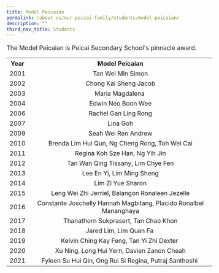 ```yaml
---
title: Model Peicaian
permalink: /about-us/our-peicai-family/students/model-peicaian/
description: ""
third_nav_title: Students
---
```

<font size="3">
<p><font size="3">The Model Peicaian is Peicai Secondary School's pinnacle award.</font></p>
<table style="width: 537px; margin-left: auto; margin-right: auto;">
<tbody>
<tr>
<th style="width: 39.8281px;">Year</th>
<th style="width: 481.172px; text-align: center;">Model Peicaian</th>
</tr>
<tr>
<td style="text-align: center; width: 39.8281px;">2001</td>
<td style="text-align: center; width: 481.172px;">Tan Wei Min Simon</td>
</tr>
<tr>
<td style="text-align: center; width: 39.8281px;">2002</td>
<td style="text-align: center; width: 481.172px;">Chong Kai Sheng Jacob</td>
</tr>
<tr>
<td style="text-align: center; width: 39.8281px;">2003</td>
<td style="text-align: center; width: 481.172px;">Maria Magdalena&nbsp;</td>
</tr>
<tr>
<td style="text-align: center; width: 39.8281px;">2004</td>
<td style="text-align: center; width: 481.172px;">Edwin Neo Boon Wee</td>
</tr>
<tr>
<td style="text-align: center; width: 39.8281px;">2006</td>
<td style="text-align: center; width: 481.172px;">Rachel Gan Ling Rong</td>
</tr>
<tr>
<td style="text-align: center; width: 39.8281px;">2007</td>
<td style="text-align: center; width: 481.172px;">Lina Goh</td>
</tr>
<tr>
<td style="text-align: center; width: 39.8281px;">2009</td>
<td style="text-align: center; width: 481.172px;">&nbsp;Seah Wei Ren Andrew&nbsp;</td>
</tr>
<tr>
<td style="text-align: center; width: 39.8281px;">2010</td>
<td style="text-align: center; width: 481.172px;">&nbsp;Brenda Lim Hui Qun, Ng Cheng Rong, Toh Wei Cai&nbsp;</td>
</tr>
<tr>
<td style="text-align: center; width: 39.8281px;">2011</td>
<td style="text-align: center; width: 481.172px;">Regina Koh Sze Han, Ng Yih Jin</td>
</tr>
<tr>
<td style="text-align: center; width: 39.8281px;">2012</td>
<td style="text-align: center; width: 481.172px;">Tan Wan Qing Tissany, Lim Chye Fen</td>
</tr>
<tr>
<td style="text-align: center; width: 39.8281px;">2013</td>
<td style="text-align: center; width: 481.172px;">Lee En Yi, Lim Ming Sheng</td>
</tr>
<tr>
<td style="text-align: center; width: 39.8281px;">2014</td>
<td style="text-align: center; width: 481.172px;">Lim Zi Yue Sharon</td>
</tr>
<tr>
<td style="text-align: center; width: 39.8281px;">2015</td>
<td style="text-align: center; width: 481.172px;">Leng Wei Zhi Jerriel, Balangon Ronaleen Jezelle</td>
</tr>
<tr>
<td style="text-align: center; width: 39.8281px;">2016</td>
<td style="text-align: center; width: 481.172px;">Constante Joschelly Hannah Magbitang, Placido Ronalbel Mananghaya</td>
</tr>
<tr>
<td style="text-align: center; width: 39.8281px;">2017</td>
<td style="text-align: center; width: 481.172px;">Thanathorn Sukprasert, Tan Chao Khon</td>
</tr>
<tr>
<td style="text-align: center; width: 39.8281px;">2018</td>
<td style="text-align: center; width: 481.172px;">Jared Lim, Lim Quan Fa&nbsp;</td>
</tr>
<tr>
<td style="text-align: center; width: 39.8281px;">2019</td>
<td style="text-align: center; width: 481.172px;">Kelvin Ching Kay Feng, Tan Yi Zhi Dexter&nbsp;</td>
</tr>
<tr>
<td style="text-align: center; width: 39.8281px;">2020</td>
<td style="text-align: center; width: 481.172px;">Xu Ning, Long Hui Yern, Davien Zanon Cheah</td>
</tr>
<tr>
<td style="text-align: center; width: 39.8281px;">2021</td>
<td style="text-align: center; width: 481.172px;">Fyleen Su Hui Qin, Ong Rui Si Regina, Putraj Santhoshi&nbsp;</td>
</tr>
</tbody>
</table>
	</font>